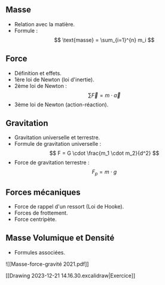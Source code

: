 ## Masse
- Relation avec la matière.
- Formule : $$ \text{masse} = \sum_{i=1}^{n} m_i $$
## Force
- Définition et effets.
- 1ère loi de Newton (loi d'inertie).
- 2ème loi de Newton : $$ \sum \vec{F} = m \cdot \vec{a} $$
- 3ème loi de Newton (action-réaction).

## Gravitation
- Gravitation universelle et terrestre.
- Formule de gravitation universelle : $$ F = G \cdot \frac{m_1 \cdot m_2}{d^2} $$
- Force de gravitation terrestre : $$ F_p = m \cdot g $$

## Forces mécaniques
- Force de rappel d'un ressort (Loi de Hooke).
- Forces de frottement.
- Force centripète.

## Masse Volumique et Densité
- Formules associées.

![[Masse-force-gravité 2021.pdf]]

[[Drawing 2023-12-21 14.16.30.excalidraw|Exercice]] 
